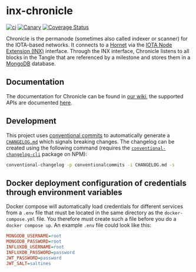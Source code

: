 # inx-chronicle

[![ci](https://github.com/iotaledger/inx-chronicle/actions/workflows/ci.yml/badge.svg)](https://github.com/iotaledger/inx-chronicle/actions/workflows/ci.yml)
[![Canary](https://github.com/iotaledger/inx-chronicle/actions/workflows/canary.yml/badge.svg)](https://github.com/iotaledger/inx-chronicle/actions/workflows/canary.yml)
[![Coverage Status](https://coveralls.io/repos/github/iotaledger/inx-chronicle/badge.svg?branch=main)](https://coveralls.io/github/iotaledger/inx-chronicle?branch=main)

Chronicle is the permanode (sometimes also called indexer or scanner) for the IOTA-based networks.
It connects to a [Hornet](https://github.com/iotaledger/hornet) via the [IOTA Node Extension (INX)](https://github.com/iotaledger/inx) interface.
Through the INX interface, Chronicle listens to all blocks in the Tangle that are referenced by a milestone and stores them in a [MongoDB](https://www.mongodb.com/) database.

## Documentation

The documentation for Chronicle can be found in [our wiki](https://wiki.iota.org/shimmer/chronicle/welcome), the supported APIs are documented [here](https://wiki.iota.org/shimmer/chronicle/reference/api).

## Development

This project uses [conventional commits](https://www.conventionalcommits.org/en/v1.0.0/) to automatically generate a [`CHANGELOG.md`](https://github.com/iotaledger/inx-chronicle/blob/main/CHANGELOG.md) which signals breaking changes.
The changelog can be created using the following command (requires the [`conventional-changelog-cli`](https://www.npmjs.com/package/conventional-changelog-cli) package on NPM):
```sh
conventional-changelog -p conventionalcommits -i CHANGELOG.md -s
```

## Docker deployment configuration of credentials through environment variables

Docker compose will automatically load credentials for different services from a `.env` file that must be located in the same directory as the `docker-compose.yml` file. You therefore must create such a file before you do a `docker compose up`. An example `.env` file could look like this:

```ini
MONGODB_USERNAME=root
MONGODB_PASSWORD=root
INFLUXDB_USERNAME=root
INFLUXDB_PASSWORD=password
JWT_PASSWORD=password
JWT_SALT=saltines
```
